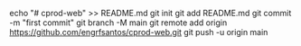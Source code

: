 echo "# cprod-web" >> README.md
git init
git add README.md
git commit -m "first commit"
git branch -M main
git remote add origin https://github.com/engrfsantos/cprod-web.git
git push -u origin main